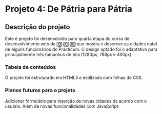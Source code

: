 # Projeto 4: De Pátria para Pátria

## Descrição do projeto
Este é projeto foi desenvolvido para quarta etapa do curso de desenvolvimento web da 	:keycap_ten:	:keycap_ten:	:keycap_ten: que mostra e descreve as cidades natal de alguns funcionários do Practicum. O design optado foi o adaptativo para principalmente três tamanhos de tela (1280px, 768px e 400px).

### Tabela de conteúdos

O projeto foi estruturado em HTML5 e estilizado com folhas de CSS. 

### Planos futuros para o projeto

Adicionar formulário para inserção de novas cidades de acordo com o usuário. Além de novas funcionalidades com JavaScript.
